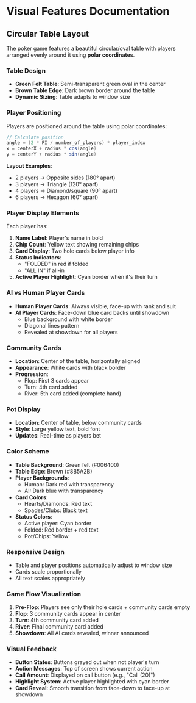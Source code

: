 # Visual Features Documentation

## Circular Table Layout

The poker game features a beautiful circular/oval table with players arranged evenly around it using **polar coordinates**.

### Table Design

- **Green Felt Table**: Semi-transparent green oval in the center
- **Brown Table Edge**: Dark brown border around the table
- **Dynamic Sizing**: Table adapts to window size

### Player Positioning

Players are positioned around the table using polar coordinates:

```java
// Calculate position
angle = (2 * PI / number_of_players) * player_index
x = centerX + radius * cos(angle)
y = centerY + radius * sin(angle)
```

**Layout Examples**:
- 2 players → Opposite sides (180° apart)
- 3 players → Triangle (120° apart)
- 4 players → Diamond/square (90° apart)
- 6 players → Hexagon (60° apart)

### Player Display Elements

Each player has:
1. **Name Label**: Player's name in bold
2. **Chip Count**: Yellow text showing remaining chips
3. **Card Display**: Two hole cards below player info
4. **Status Indicators**: 
   - "FOLDED" in red if folded
   - "ALL IN" if all-in
5. **Active Player Highlight**: Cyan border when it's their turn

### AI vs Human Player Cards

- **Human Player Cards**: Always visible, face-up with rank and suit
- **AI Player Cards**: Face-down blue card backs until showdown
  - Blue background with white border
  - Diagonal lines pattern
  - Revealed at showdown for all players

### Community Cards

- **Location**: Center of the table, horizontally aligned
- **Appearance**: White cards with black border
- **Progression**: 
  - Flop: First 3 cards appear
  - Turn: 4th card added
  - River: 5th card added (complete hand)

### Pot Display

- **Location**: Center of table, below community cards
- **Style**: Large yellow text, bold font
- **Updates**: Real-time as players bet

### Color Scheme

- **Table Background**: Green felt (#006400)
- **Table Edge**: Brown (#8B5A2B)
- **Player Backgrounds**: 
  - Human: Dark red with transparency
  - AI: Dark blue with transparency
- **Card Colors**:
  - Hearts/Diamonds: Red text
  - Spades/Clubs: Black text
- **Status Colors**:
  - Active player: Cyan border
  - Folded: Red border + red text
  - Pot/Chips: Yellow

### Responsive Design

- Table and player positions automatically adjust to window size
- Cards scale proportionally
- All text scales appropriately

### Game Flow Visualization

1. **Pre-Flop**: Players see only their hole cards + community cards empty
2. **Flop**: 3 community cards appear in center
3. **Turn**: 4th community card added
4. **River**: Final community card added
5. **Showdown**: All AI cards revealed, winner announced

### Visual Feedback

- **Button States**: Buttons grayed out when not player's turn
- **Action Messages**: Top of screen shows current action
- **Call Amount**: Displayed on call button (e.g., "Call (20)")
- **Highlight System**: Active player highlighted with cyan border
- **Card Reveal**: Smooth transition from face-down to face-up at showdown

